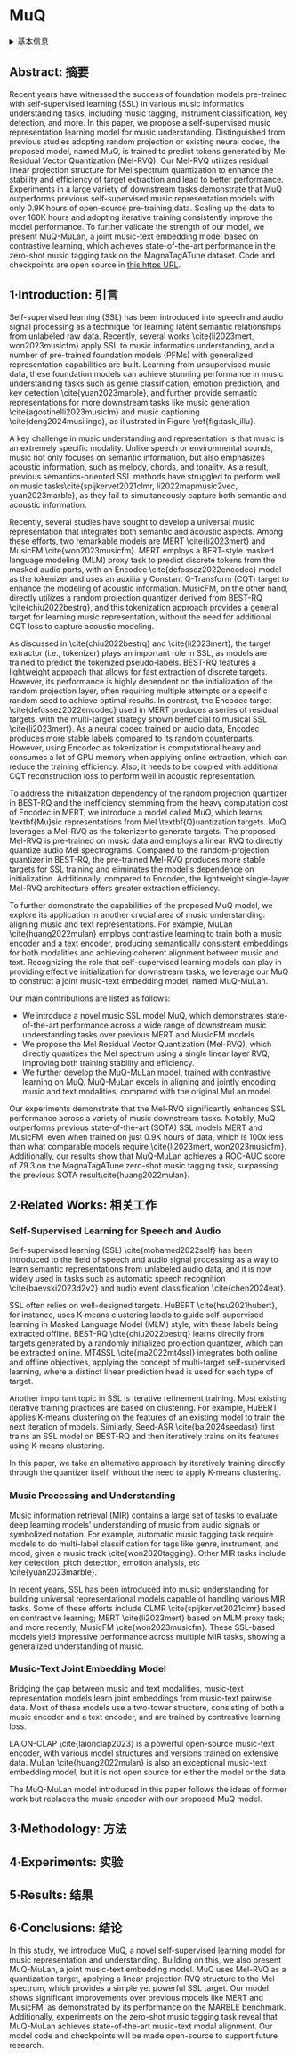 # MuQ

<details>
<summary>基本信息</summary>

- 标题: "MuQ: Self-Supervised Music Representation Learning with Mel Residual Vector Quantization"
- 作者:
  - 01 Haina Zhu (SJTU@X-LANCE Lab)
  - 02 Yizhi Zhou (Nanjing University)
  - 03 Hangting Chen (Tencent AI Lab)
  - 04 Jianwei Yu (Tencent AI Lab)
  - 05 Ziyang Ma (SJTU@X-LANCE Lab)
  - 06 Rongzhi Gu (Tencent AI Lab)
  - 07 Yi Luo (Tencent AI Lab)
  - 08 Wei Tan (Tencent AI Lab)
  - 09 Xie Chen (SJTU@X-LANCE Lab)
- 链接:
  - [ArXiv](https://arxiv.org/abs/2501.01108)
  - [Publication]()
  - [Github](https://github.com/tencent-ailab/MuQ)
  - [Demo]()
- 文件:
  - [ArXiv](_PDF/2501.01108v2__MuQ__Self-Supervised_Music_Representation_Learning_with_Mel_Residual_Vector_Quantization.pdf)
  - [Publication] #TODO

</details>

## Abstract: 摘要

Recent years have witnessed the success of foundation models pre-trained with self-supervised learning (SSL) in various music informatics understanding tasks, including music tagging, instrument classification, key detection, and more.
In this paper, we propose a self-supervised music representation learning model for music understanding.
Distinguished from previous studies adopting random projection or existing neural codec, the proposed model, named MuQ, is trained to predict tokens generated by Mel Residual Vector Quantization (Mel-RVQ).
Our Mel-RVQ utilizes residual linear projection structure for Mel spectrum quantization to enhance the stability and efficiency of target extraction and lead to better performance.
Experiments in a large variety of downstream tasks demonstrate that MuQ outperforms previous self-supervised music representation models with only 0.9K hours of open-source pre-training data.
Scaling up the data to over 160K hours and adopting iterative training consistently improve the model performance.
To further validate the strength of our model, we present MuQ-MuLan, a joint music-text embedding model based on contrastive learning, which achieves state-of-the-art performance in the zero-shot music tagging task on the MagnaTagATune dataset.
Code and checkpoints are open source in [this https URL](https://github.com/tencent-ailab/MuQ).

## 1·Introduction: 引言

Self-supervised learning (SSL) has been introduced into speech and audio signal processing as a technique for learning latent semantic relationships from unlabeled raw data.
Recently, several works \cite{li2023mert, won2023musicfm} apply SSL to music informatics understanding, and a number of pre-trained foundation models (PFMs) with generalized representation capabilities are built.
Learning from unsupervised music data, these foundation models can achieve stunning performance in music understanding tasks such as genre classification, emotion prediction, and key detection \cite{yuan2023marble}, and further provide semantic representations for more downstream tasks like music generation \cite{agostinelli2023musiclm} and music captioning \cite{deng2024musilingo}, as illustrated in Figure \ref{fig:task_illu}.

A key challenge in music understanding and representation is that music is an extremely specific modality.
Unlike speech or environmental sounds, music not only focuses on semantic information, but also emphasizes acoustic information, such as melody, chords, and tonality.
As a result, previous semantics-oriented SSL methods have struggled to perform well on music tasks\cite{spijkervet2021clmr, li2022mapmusic2vec, yuan2023marble}, as they fail to simultaneously capture both semantic and acoustic information.

Recently, several studies have sought to develop a universal music representation that integrates both semantic and acoustic aspects.
Among these efforts, two remarkable models are MERT \cite{li2023mert} and MusicFM \cite{won2023musicfm}.
MERT employs a BERT-style masked language modeling (MLM) proxy task to predict discrete tokens from the masked audio parts, with an Encodec \cite{defossez2022encodec} model as the tokenizer and uses an auxiliary Constant Q-Transform (CQT) target to enhance the modeling of acoustic information.
MusicFM, on the other hand, directly utilizes a random projection quantizer derived from BEST-RQ \cite{chiu2022bestrq}, and this tokenization approach provides a general target for learning music representation, without the need for additional CQT loss to capture acoustic modeling.

As discussed in \cite{chiu2022bestrq} and \cite{li2023mert}, the target extractor (i.e., tokenizer) plays an important role in SSL, as models are trained to predict the tokenized pseudo-labels.
BEST-RQ features a lightweight approach that allows for fast extraction of discrete targets.
However, its performance is highly dependent on the initialization of the random projection layer, often requiring multiple attempts or a specific random seed to achieve optimal results.
In contrast, the Encodec target \cite{defossez2022encodec} used in MERT produces a series of residual targets, with the multi-target strategy shown beneficial to musical SSL \cite{li2023mert}.
As a neural codec trained on audio data, Encodec produces more stable labels compared to its random counterparts.
However, using Encodec as tokenization is computational heavy and consumes a lot of GPU memory when applying online extraction, which can reduce the training efficiency.
Also, it needs to be coupled with additional CQT reconstruction loss to perform well in acoustic representation.

To address the initialization dependency of the random projection quantizer in BEST-RQ and the inefficiency stemming from the heavy computation cost of Encodec in MERT, we introduce a model called MuQ, which learns \textbf{Mu}sic representations from Mel \textbf{Q}uantization targets.
MuQ leverages a Mel-RVQ as the tokenizer to generate targets.
The proposed Mel-RVQ is pre-trained on music data and employs a linear RVQ to directly quantize audio Mel spectrograms.
Compared to the random-projection quantizer in BEST-RQ, the pre-trained Mel-RVQ produces more stable targets for SSL training and eliminates the model's dependence on initialization.
Additionally, compared to Encodec, the lightweight single-layer Mel-RVQ architecture offers greater extraction efficiency.

To further demonstrate the capabilities of the proposed MuQ model, we explore its application in another crucial area of music understanding: aligning music and text representations.
For example, MuLan \cite{huang2022mulan} employs contrastive learning to train both a music encoder and a text encoder, producing semantically consistent embeddings for both modalities and achieving coherent alignment between music and text.
Recognizing the role that self-supervised learning models can play in providing effective initialization for downstream tasks, we leverage our MuQ to construct a joint music-text embedding model, named MuQ-MuLan.

Our main contributions are listed as follows:
- We introduce a novel music SSL model MuQ, which demonstrates state-of-the-art performance across a wide range of downstream music understanding tasks over previous MERT and MusicFM models.
- We propose the Mel Residual Vector Quantization (Mel-RVQ), which directly quantizes the Mel spectrum using a single linear layer RVQ, improving both training stability and efficiency.
- We further develop the MuQ-MuLan model, trained with contrastive learning on MuQ.
MuQ-MuLan excels in aligning and jointly encoding music and text modalities, compared with the original MuLan model.

Our experiments demonstrate that the Mel-RVQ significantly enhances SSL performance across a variety of music downstream tasks.
Notably, MuQ outperforms previous state-of-the-art (SOTA) SSL models MERT and MusicFM, even when trained on just 0.9K hours of data, which is 100x less than what comparable models require \cite{li2023mert, won2023musicfm}.
Additionally, our results show that MuQ-MuLan achieves a ROC-AUC score of 79.3 on the MagnaTagATune zero-shot music tagging task, surpassing the previous SOTA result\cite{huang2022mulan}.

## 2·Related Works: 相关工作

### Self-Supervised Learning for Speech and Audio

Self-supervised learning (SSL)  \cite{mohamed2022self} has been introduced to the field of speech and audio signal processing as a way to learn semantic representations from unlabeled audio data, and it is now widely used in tasks such as automatic speech recognition \cite{baevski2023d2v2} and audio event classification \cite{chen2024eat}.

SSL often relies on well-designed targets.
HuBERT \cite{hsu2021hubert}, for instance, uses K-means clustering labels to guide self-supervised learning in Masked Language Model (MLM) style, with these labels being extracted offline.
BEST-RQ \cite{chiu2022bestrq} learns directly from targets generated by a randomly initialized projection quantizer, which can be extracted online.
MT4SSL \cite{ma2022mt4ssl} integrates both online and offline objectives, applying the concept of multi-target self-supervised learning, where a distinct linear prediction head is used for each type of target.

Another important topic in SSL is iterative refinement training.
Most existing iterative training practices are based on clustering.
For example, HuBERT applies K-means clustering on the features of an existing model to train the next iteration of models.
Similarly, Seed-ASR \cite{bai2024seedasr} first trains an SSL model on BEST-RQ and then iteratively trains on its features using K-means clustering.

In this paper, we take an alternative approach by iteratively training directly through the quantizer itself, without the need to apply K-means clustering.

### Music Processing and Understanding

Music information retrieval (MIR) contains a large set of tasks to evaluate deep learning models' understanding of music from audio signals or symbolized notation.
For example, automatic music tagging task require models to do multi-label classification for tags like genre, instrument, and mood, given a music track \cite{won2020tagging}.
Other MIR tasks include key detection,  pitch detection, emotion analysis, etc \cite{yuan2023marble}.

In recent years, SSL has been introduced into music understanding for building universal representational models capable of handling various MIR tasks.
Some of these efforts include CLMR \cite{spijkervet2021clmr} based on contrastive learning; MERT \cite{li2023mert} based on MLM proxy task; and more recently, MusicFM \cite{won2023musicfm}.
These SSL-based models yield impressive performance across multiple MIR tasks, showing a generalized understanding of music.

### Music-Text Joint Embedding Model

Bridging the gap between music and text modalities, music-text representation models learn joint embeddings from music-text pairwise data.
Most of these models use a two-tower structure, consisting of both a music encoder and a text encoder, and are trained by contrastive learning loss.

LAION-CLAP \cite{laionclap2023} is a powerful open-source music-text encoder, with various model structures and versions trained on extensive data.
MuLan \cite{huang2022mulan} is also an exceptional music-text embedding model, but it is not open source for either the model or the data.

The MuQ-MuLan model introduced in this paper follows the ideas of former work but replaces the music encoder with our proposed MuQ model.

## 3·Methodology: 方法

## 4·Experiments: 实验

## 5·Results: 结果

## 6·Conclusions: 结论

In this study, we introduce MuQ, a novel self-supervised learning model for music representation and understanding.
Building on this, we also present MuQ-MuLan, a joint music-text embedding model.
MuQ uses Mel-RVQ as a quantization target, applying a linear projection RVQ structure to the Mel spectrum, which provides a simple yet powerful SSL target.
Our model shows significant improvements over previous models like MERT and MusicFM, as demonstrated by its performance on the MARBLE benchmark.
Additionally, experiments on the zero-shot music tagging task reveal that MuQ-MuLan achieves state-of-the-art music-text modal alignment.
Our model code and checkpoints will be made open-source to support future research.
